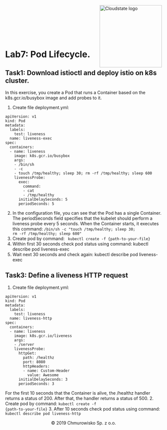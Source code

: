
<img src="https://avatars1.githubusercontent.com/u/47143554?s=400&u=7c55eeec6479b4ff59df7cad452501a41635b0e4&v=4" alt="Cloudstate logo" width="200" align="right">
<br><br>
<br><br>
<br><br>

# Lab7: Pod Lifecycle.

## Task1: Download istioctl and deploy istio on k8s cluster.
 In this exercise, you create a Pod that runs a Container based on the k8s.gcr.io/busybox image and add probes to it.
1.	Create file deployment.yml:

```
apiVersion: v1
kind: Pod
metadata:
  labels:
    test: liveness
  name: liveness-exec
spec:
  containers:
  - name: liveness
    image: k8s.gcr.io/busybox
    args:
    - /bin/sh
    - -c
    - touch /tmp/healthy; sleep 30; rm -rf /tmp/healthy; sleep 600
    livenessProbe:
      exec:
        command:
        - cat
        - /tmp/healthy
      initialDelaySeconds: 5
      periodSeconds: 5
```
2.	In the configuration file, you can see that the Pod has a single Container. The periodSeconds field specifies that the kubelet should perform a liveness probe every 5 seconds. When the Container starts, it executes this command: 
<code>/bin/sh -c "touch /tmp/healthy; sleep 30; rm -rf /tmp/healthy; sleep 600"</code>
3.	Create pod by command: <code> kubectl create -f {path-to-your-file} </code>
4.	Within first 30 seconds check pod status using command: kubectl describe pod liveness-exec
5.	Wait next 30 seconds and check again: kubectl describe pod liveness-exec 


## Task3: Define a liveness HTTP request
1.	Create file deployment.yml:
```
apiVersion: v1
kind: Pod
metadata:
  labels:
    test: liveness
  name: liveness-http
spec:
  containers:
  - name: liveness
    image: k8s.gcr.io/liveness
    args:
    - /server
    livenessProbe:
      httpGet:
        path: /healthz
        port: 8080
        httpHeaders:
        - name: Custom-Header
          value: Awesome
      initialDelaySeconds: 3
      periodSeconds: 3
```
For the first 10 seconds that the Container is alive, the /healthz handler returns a status of 200. After that, the handler returns a status of 500.
2.	Create pod by command: <code>kubectl create -f {path-to-your-file}</code>
3.	After 10 seconds check pod status using command: <code>kubectl describe pod liveness-http</code>

<center><p>&copy; 2019 Chmurowisko Sp. z o.o.<p></center>


